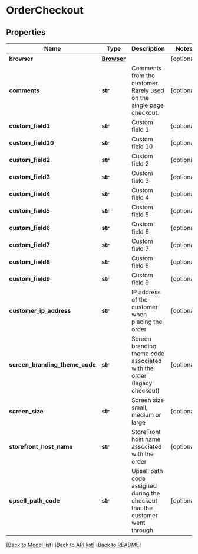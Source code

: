 # OrderCheckout

## Properties
Name | Type | Description | Notes
------------ | ------------- | ------------- | -------------
**browser** | [**Browser**](Browser.md) |  | [optional] 
**comments** | **str** | Comments from the customer.  Rarely used on the single page checkout. | [optional] 
**custom_field1** | **str** | Custom field 1 | [optional] 
**custom_field10** | **str** | Custom field 10 | [optional] 
**custom_field2** | **str** | Custom field 2 | [optional] 
**custom_field3** | **str** | Custom field 3 | [optional] 
**custom_field4** | **str** | Custom field 4 | [optional] 
**custom_field5** | **str** | Custom field 5 | [optional] 
**custom_field6** | **str** | Custom field 6 | [optional] 
**custom_field7** | **str** | Custom field 7 | [optional] 
**custom_field8** | **str** | Custom field 8 | [optional] 
**custom_field9** | **str** | Custom field 9 | [optional] 
**customer_ip_address** | **str** | IP address of the customer when placing the order | [optional] 
**screen_branding_theme_code** | **str** | Screen branding theme code associated with the order (legacy checkout) | [optional] 
**screen_size** | **str** | Screen size small, medium or large | [optional] 
**storefront_host_name** | **str** | StoreFront host name associated with the order | [optional] 
**upsell_path_code** | **str** | Upsell path code assigned during the checkout that the customer went through | [optional] 

[[Back to Model list]](../README.md#documentation-for-models) [[Back to API list]](../README.md#documentation-for-api-endpoints) [[Back to README]](../README.md)



